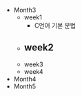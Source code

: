 - Month3
    - week1
        - C언어 기본 문법
    - week2
        -
    - week3
    - week4
- Month4
- Month5
